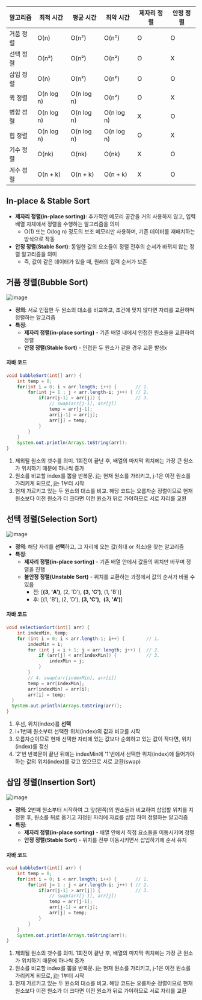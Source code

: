 | **알고리즘** | **최적 시간** | **평균 시간** | **최악 시간** | **제자리 정렬** | **안정 정렬** |
| --- | --- | --- | --- | --- | --- |
| 거품 정렬 | O(n) | O(n²) | O(n²) | O | O |
| 선택 정렬 | O(n²) | O(n²) | O(n²) | O | X |
| 삽입 정렬 | O(n) | O(n²) | O(n²) | O | O |
| 퀵 정렬 | O(n log n) | O(n log n) | O(n²) | O | X |
| 병합 정렬 | O(n log n) | O(n log n) | O(n log n) | X | O |
| 힙 정렬 | O(n log n) | O(n log n) | O(n log n) | O | X |
| 기수 정렬 | O(nk) | O(nk) | O(nk) | X | O |
| 계수 정렬 | O(n + k) | O(n + k) | O(n + k) | X | O |

## In-place & Stable Sort

-   **제자리 정렬(in-place sorting)**: 추가적인 메모리 공간을 거의 사용하지 않고, 입력 배열 자체에서 정렬을 수행하는 알고리즘을 의미
    -   O(1) 또는 O(log n) 정도의 보조 메모리만 사용하며, 기존 데이터를 재배치하는 방식으로 작동
-   **안정 정렬(Stable Sort)**: 동일한 값의 요소들이 정렬 전후의 순서가 바뀌지 않는 정렬 알고리즘을 의미
    -   즉, 값이 같은 데이터가 있을 때, 원래의 입력 순서가 보존

## 거품 정렬(Bubble Sort)

![image](https://blog.kakaocdn.net/dn/DrEny/btsJPLekcyg/F6KCTcfWkZAl16eoOPgrF0/img.gif)

-   **정의**: 서로 인접한 두 원소의 대소를 비교하고, 조건에 맞지 않다면 자리를 교환하며 정렬하는 알고리즘
-   **특징**:
    -   **제자리 정렬(in-place sorting)** - 기존 배열 내에서 인접한 원소들을 교환하여 정렬
    -   **안정 정렬(Stable Sort)** - 인접한 두 원소가 같을 경우 교환 발생x

#### 자바 코드

```Java
void bubbleSort(int[] arr) {
    int temp = 0;
    for(int i = 0; i < arr.length; i++) {       // 1.
        for(int j= 1 ; j < arr.length-i; j++) { // 2.
            if(arr[j-1] > arr[j]) {             // 3.
                // swap(arr[j-1], arr[j])
                temp = arr[j-1];
                arr[j-1] = arr[j];
                arr[j] = temp;
            }
        }
    }
    System.out.println(Arrays.toString(arr));
}
```

1.  제외될 원소의 갯수를 의미. 1회전이 끝난 후, 배열의 마지막 위치에는 가장 큰 원소가 위치하기 때문에 하나씩 증가
2.  원소를 비교할 index를 뽑을 반복문. j는 현재 원소를 가리키고, j-1은 이전 원소를 가리키게 되므로, j는 1부터 시작
3.  현재 가르키고 있는 두 원소의 대소를 비교. 해당 코드는 오름차순 정렬이므로 현재 원소보다 이전 원소가 더 크다면 이전 원소가 뒤로 가야하므로 서로 자리를 교환

## 선택 정렬(Selection Sort)

![image](https://blog.kakaocdn.net/dn/tISOz/btsJPRL3MfX/vp6whmGuRp3kKLoUN41Nn0/img.gif)

-   **정의**: 해당 자리를 **선택**하고, 그 자리에 오는 값(최대 or 최소)을 찾는 알고리즘
-   **특징**:
    -   **제자리 정렬(in-place sorting)** \- 기존 배열 안에서 값들의 위치만 바꾸며 정렬을 진행
    -   **불안정 정렬(Unstable Sort)** \- 위치를 교환하는 과정에서 값의 순서가 바뀔 수 있음
        -   전: \[**(3, 'A')**, (2, 'D'), **(3, 'C')**, (1, 'B')\]
        -   후: \[(1, 'B'), (2, 'D'), **(3, 'C')**,  **(3, 'A')**\]

#### 자바 코드

```Java
void selectionSort(int[] arr) {
    int indexMin, temp;
    for (int i = 0; i < arr.length-1; i++) {        // 1.
        indexMin = i;
        for (int j = i + 1; j < arr.length; j++) {  // 2.
            if (arr[j] < arr[indexMin]) {           // 3.
                indexMin = j;
            }
        }
        // 4. swap(arr[indexMin], arr[i])
        temp = arr[indexMin];
        arr[indexMin] = arr[i];
        arr[i] = temp;
  }
  System.out.println(Arrays.toString(arr));
}
```

1.  우선, 위치(index)를 **선택**
2.  i+1번째 원소부터 선택한 위치(index)의 값과 비교를 시작
3.  오름차순이므로 현재 선택한 자리에 있는 값보다 순회하고 있는 값이 작다면, 위치(index)를 갱신
4.  '2'번 반복문이 끝난 뒤에는 indexMin에 '1'번에서 선택한 위치(index)에 들어가야하는 값의 위치(index)를 갖고 있으므로 서로 교환(swap)

## 삽입 정렬(Insertion Sort)

![image](https://blog.kakaocdn.net/dn/bDS7Ty/btsJPQsQrUi/LzWa941lSpE9k4Cke7zmu0/img.gif)

-   **정의**: 2번째 원소부터 시작하여 그 앞(왼쪽)의 원소들과 비교하여 삽입할 위치를 지정한 후, 원소를 뒤로 옮기고 지정된 자리에 자료를 삽입 하여 정렬하는 알고리즘
-   **특징**:
    -   **제자리 정렬(in-place sorting)** \- 배열 안에서 직접 요소들을 이동시키며 정렬
    -   **안정 정렬(Stable Sort)** \- 위치를 전부 이동시키면서 삽입하기에 순서 유지

#### 자바 코드

```Java
void bubbleSort(int[] arr) {
    int temp = 0;
    for(int i = 0; i < arr.length; i++) {       // 1.
        for(int j= 1 ; j < arr.length-i; j++) { // 2.
            if(arr[j-1] > arr[j]) {             // 3.
                // swap(arr[j-1], arr[j])
                temp = arr[j-1];
                arr[j-1] = arr[j];
                arr[j] = temp;
            }
        }
    }
    System.out.println(Arrays.toString(arr));
}
```

1.  제외될 원소의 갯수를 의미. 1회전이 끝난 후, 배열의 마지막 위치에는 가장 큰 원소가 위치하기 때문에 하나씩 증가
2.  원소를 비교할 index를 뽑을 반복문. j는 현재 원소를 가리키고, j-1은 이전 원소를 가리키게 되므로, j는 1부터 시작
3.  현재 가르키고 있는 두 원소의 대소를 비교. 해당 코드는 오름차순 정렬이므로 현재 원소보다 이전 원소가 더 크다면 이전 원소가 뒤로 가야하므로 서로 자리를 교환